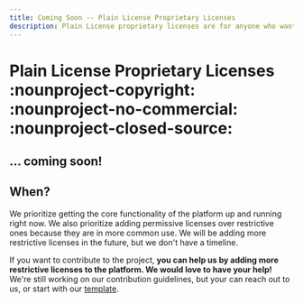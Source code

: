 ```yaml
---
title: Coming Soon -- Plain License Proprietary Licenses
description: Plain License proprietary licenses are for anyone who wants to keep their work closed source. We provide simple, clear licenses that allow you to share a work with others while keeping it private. Coming soon!
---
```

# Plain License Proprietary Licenses :nounproject-copyright: :nounproject-no-commercial: :nounproject-closed-source:

## ... coming soon!

## When?

We prioritize getting the core functionality of the platform up and running right now. We also prioritize adding permissive licenses over restrictive ones because they are in more common use. We will be adding more restrictive licenses in the future, but we don't have a timeline.

If you want to contribute to the project, **you can help us by adding more restrictive licenses to the platform. We would love to have your help!** We're still working on our contribution guidelines, but your can reach out to us, or start with our [template][template].

[template]: ../../../license_template.md "Plain License License Template"
